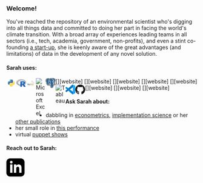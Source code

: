### Welcome! 

You've reached the repository of an environmental scientist who's digging into all things data and committed to doing her part in facing the world's climate transition. With a broad array of experiences leading teams in all sectors (i.e., tech, academia, government, non-profits), and even a stint co-founding [a start-up](https://www.crunchbase.com/organization/govrock), she is keenly aware of the great advantages (and limitations) of data in the development of any novel solution. 

#### Sarah uses:
[<img align="left" alt="Python" width="26px" src="https://raw.githubusercontent.com/github/explore/80688e429a7d4ef2fca1e82350fe8e3517d3494d/topics/python/python.png" />][website]
[<img align="left" alt="R" width="26px" src="https://raw.githubusercontent.com/github/explore/80688e429a7d4ef2fca1e82350fe8e3517d3494d/topics/r/r.png" />][website]
[<img align="left" alt="MySQL" width="26px" src="https://raw.githubusercontent.com/github/explore/80688e429a7d4ef2fca1e82350fe8e3517d3494d/topics/mysql/mysql.png" />][website]
[<img align="left" alt="Microsoft Excel" width="26px" src="https://img.icons8.com/color/452/microsoft-excel-2019--v1.png" />][website]
[<img align="left" alt="PostgreSQL" width="26px" src="https://raw.githubusercontent.com/github/explore/80688e429a7d4ef2fca1e82350fe8e3517d3494d/topics/postgresql/postgresql.png" />][website]
[<img align="left" alt="Tableau" width="26px" src="https://cdn.worldvectorlogo.com/logos/tableau-software.svg" />][website]
[<img align="left" alt="Visual Studio Code" width="26px" src="https://raw.githubusercontent.com/github/explore/80688e429a7d4ef2fca1e82350fe8e3517d3494d/topics/visual-studio-code/visual-studio-code.png" />][website]
[<img align="left" alt="GitHub" width="26px" src="https://raw.githubusercontent.com/github/explore/78df643247d429f6cc873026c0622819ad797942/topics/github/github.png" />][website]


#### Ask Sarah about:
- dabbling in [econometrics](https://pubmed.ncbi.nlm.nih.gov/36153575/), [implementation science](https://pubmed.ncbi.nlm.nih.gov/36205470/) or her [other publications](https://pubmed.ncbi.nlm.nih.gov/?term=sarah%20I.%20Daniels)
- her small role in [this performance](https://www.facebook.com/paul.s.flores/videos/10156889663253006)
- virtual [puppet shows](https://www.youtube.com/@frogandtoadpuppetshow8882)

#### Reach out to Sarah: 
<a href="https://www.linkedin.com/in/sarahidaniels/" alt="Linkedin"><img src="https://github.com/SIDaniels/SIDaniels/blob/main/iconmonstr-linkedin-3.svg"></a>
